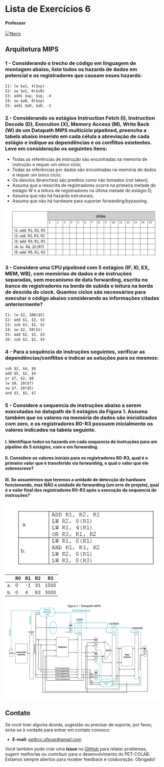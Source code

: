# Lista de Exercícios 6

#### Professor
[![Neris](https://img.shields.io/badge/Luciano_Neris-%2300599C.svg?style=for-the-badge&logo=GoogleScholar&logoColor=white)](https://site.dc.ufscar.br/docente/5cee7e5d48365a001679f750)


## Arquitetura MIPS

### 1 - Considerando o trecho de código em linguagem de montagem abaixo, liste todos os hazards de dados em potencial e os registradores que causam esses hazards:

```
I1: lw $a1, 4($sp)
I2: sw $a1, 0($v0)
I3: addi $sp, $sp, -4
I4: sw $a0, 8($sp)
I5: addi $a0, $a0, -2
```

### 2 - Considerando os estágios Instruction Fetch (I), Instruction Decode (D), Execution (X), Memory Access (M), Write Back (W) de um Datapath MIPS multiciclo pipelined, preencha a tabela abaixo inserido em cada célula a abreviação de cada estágio e indique as dependências e os conflitos existentes. Leve em consideração os seguintes itens:

- Todas as referências de instrução são encontradas na memória de instrução e requer um único ciclo;
- Todas as referências por dados são encontradas na memória de dados e requer um único ciclo;
- Os desvios (branches) são preditos como não tomados (not taken);
- Assuma que a reescrita de registradores ocorre na primeira metade do estágio W e a leitura de registradores na última metade do estágio D;
- Assuma que não há hazards estruturais;
- Assuma que não há hardware para suportar forwarding/bypassing.

![Tabela](https://github.com/petbccufscar/.github/blob/main/pet-colab/Arq1/imagem_2024-03-18_173558384.png)


### 3 - Considere uma CPU pipelined com 5 estágios (IF, ID, EX, MEM, WB), com memórias de dados e de instruções separadas, sem mecanismo de data forwarding, escrita no banco de registradores na borda de subida e leitura na borda de descida do clock. Quantos ciclos são necessários para executar o código abaixo considerando as informações citadas anteriormente?

```
I1: lw $2, 100($5)
I2: add $1, $2, $3
I3: sub $3, $2, $1
I4: sw $2, 50($1)
I5: add $2, $3, $3
I6: sub $2, $2, $4
```

### 4 - Para a sequência de instruções seguintes, verificar as dependências/conflitos e indicar as soluções para os mesmos:

```
sub $2, $4, $6
add $5, $2, $4
or $7, $2, $8
lw $9, 10($7)
sw $7, 10($5)
and $3, $5, $7
```

### 5 - Considere a sequencia de instruções abaixo a serem executadas no datapath de 5 estágios da Figura 1. Assuma também que os valores na memória de dados são inicializados com zero, e os registradores R0-R3 possuem inicialmente os valores indicados na tabela seguinte.

#### I. Identifique todos os hazards em cada sequencia de instruções para um pipeline de 5 estágios, com e em forwarding.

#### II. Considere os valores iniciais para os registradores R0-R3, qual é o primeiro valor que é transferido via forwarding, e qual o valor que ele sobrescreve?

#### III. Se assumirmos que teremos a unidade de detecção de hardware funcionando, mas NÃO a unidade de forwarding (um erro de projeto), qual é o valor final dos registradores R0-R3 após a execução da sequencia de instruções?

![Tabela2](https://raw.githubusercontent.com/petbccufscar/.github/main/pet-colab/Arq1/imagem_2024-03-18_174241160.png)

|    | R0 | R1 | R2 | R3   |
|----|----|----|----|------|
| a. | 0  | -1 | 31 | 1500 |
| b. | 0  | 4  | 63 | 3000 |


![datapath](https://raw.githubusercontent.com/petbccufscar/.github/main/pet-colab/Arq1/imagem_2024-03-18_174342437.png)


## Contato

Se você tiver alguma dúvida, sugestão ou precisar de suporte, por favor, sinta-se à vontade para entrar em contato conosco:

- **E-mail:** petbcc.ufscar@gmail.com

Você também pode criar uma **Issue** no [GitHub](https://github.com/petbccufscar/pet-colab/issues) para relatar problemas, sugerir melhorias ou contribuir para o desenvolvimento do PET-COLAB. Estamos sempre abertos para receber feedback e colaboração. Obrigado!